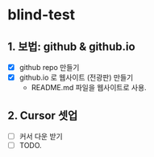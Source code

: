 # blind-test

## 1. 보법: github & github.io

  - [x] github repo 만들기
  - [x] github.io 로 웹사이트 (전광판) 만들기
    - README.md 파일을 웹사이트로 사용. 

## 2. Cursor 셋업

  - [ ] 커서 다운 받기
  - [ ] TODO.
